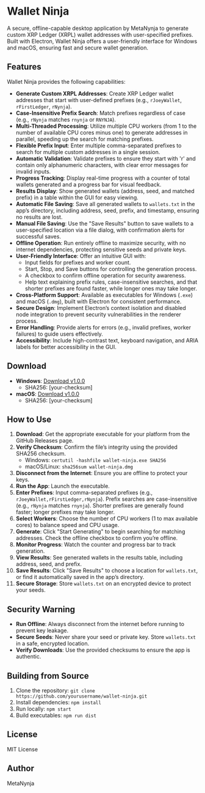 # Wallet Ninja

A secure, offline-capable desktop application by MetaNynja to generate custom XRP Ledger (XRPL) wallet addresses with user-specified prefixes. Built with Electron, Wallet Ninja offers a user-friendly interface for Windows and macOS, ensuring fast and secure wallet generation.

## Features
Wallet Ninja provides the following capabilities:
- **Generate Custom XRPL Addresses**: Create XRP Ledger wallet addresses that start with user-defined prefixes (e.g., `rJoeyWallet`, `rFirstLedger`, `rNynja`).
- **Case-Insensitive Prefix Search**: Match prefixes regardless of case (e.g., `rNynja` matches `rnynja` or `RNYNJA`).
- **Multi-Threaded Processing**: Utilize multiple CPU workers (from 1 to the number of available CPU cores minus one) to generate addresses in parallel, speeding up the search for matching prefixes.
- **Flexible Prefix Input**: Enter multiple comma-separated prefixes to search for multiple custom addresses in a single session.
- **Automatic Validation**: Validate prefixes to ensure they start with 'r' and contain only alphanumeric characters, with clear error messages for invalid inputs.
- **Progress Tracking**: Display real-time progress with a counter of total wallets generated and a progress bar for visual feedback.
- **Results Display**: Show generated wallets (address, seed, and matched prefix) in a table within the GUI for easy viewing.
- **Automatic File Saving**: Save all generated wallets to `wallets.txt` in the app’s directory, including address, seed, prefix, and timestamp, ensuring no results are lost.
- **Manual File Saving**: Use the "Save Results" button to save wallets to a user-specified location via a file dialog, with confirmation alerts for successful saves.
- **Offline Operation**: Run entirely offline to maximize security, with no internet dependencies, protecting sensitive seeds and private keys.
- **User-Friendly Interface**: Offer an intuitive GUI with:
  - Input fields for prefixes and worker count.
  - Start, Stop, and Save buttons for controlling the generation process.
  - A checkbox to confirm offline operation for security awareness.
  - Help text explaining prefix rules, case-insensitive searches, and that shorter prefixes are found faster, while longer ones may take longer.
- **Cross-Platform Support**: Available as executables for Windows (`.exe`) and macOS (`.dmg`), built with Electron for consistent performance.
- **Secure Design**: Implement Electron’s context isolation and disabled node integration to prevent security vulnerabilities in the renderer process.
- **Error Handling**: Provide alerts for errors (e.g., invalid prefixes, worker failures) to guide users effectively.
- **Accessibility**: Include high-contrast text, keyboard navigation, and ARIA labels for better accessibility in the GUI.

## Download
- **Windows**: [Download v1.0.0](https://github.com/yourusername/wallet-ninja/releases/download/v1.0.0/wallet-ninja.exe)
  - SHA256: [your-checksum]
- **macOS**: [Download v1.0.0](https://github.com/yourusername/wallet-ninja/releases/download/v1.0.0/wallet-ninja.dmg)
  - SHA256: [your-checksum]

## How to Use
1. **Download**: Get the appropriate executable for your platform from the GitHub Releases page.
2. **Verify Checksum**: Confirm the file’s integrity using the provided SHA256 checksum.
   - Windows: `certutil -hashfile wallet-ninja.exe SHA256`
   - macOS/Linux: `sha256sum wallet-ninja.dmg`
3. **Disconnect from the Internet**: Ensure you are offline to protect your keys.
4. **Run the App**: Launch the executable.
5. **Enter Prefixes**: Input comma-separated prefixes (e.g., `rJoeyWallet,rFirstLedger,rNynja`). Prefix searches are case-insensitive (e.g., `rNynja` matches `rnynja`). Shorter prefixes are generally found faster; longer prefixes may take longer.
6. **Select Workers**: Choose the number of CPU workers (1 to max available cores) to balance speed and CPU usage.
7. **Generate**: Click "Start Generating" to begin searching for matching addresses. Check the offline checkbox to confirm you’re offline.
8. **Monitor Progress**: Watch the counter and progress bar to track generation.
9. **View Results**: See generated wallets in the results table, including address, seed, and prefix.
10. **Save Results**: Click "Save Results" to choose a location for `wallets.txt`, or find it automatically saved in the app’s directory.
11. **Secure Storage**: Store `wallets.txt` on an encrypted device to protect your seeds.

## Security Warning
- **Run Offline**: Always disconnect from the internet before running to prevent key leakage.
- **Secure Seeds**: Never share your seed or private key. Store `wallets.txt` in a safe, encrypted location.
- **Verify Downloads**: Use the provided checksums to ensure the app is authentic.

## Building from Source
1. Clone the repository: `git clone https://github.com/yourusername/wallet-ninja.git`
2. Install dependencies: `npm install`
3. Run locally: `npm start`
4. Build executables: `npm run dist`

## License
MIT License

## Author
MetaNynja